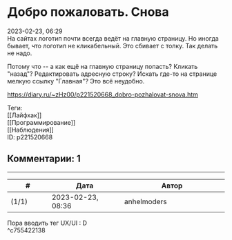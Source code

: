 Добро пожаловать. Снова
=======================

  
2023-02-23, 06:29  
 На сайтах логотип почти всегда ведёт на главную страницу. Но иногда бывает, что логотип не кликабельный. Это сбивает с толку. Так делать не надо.   
   
 Потому что -- а как ещё на главную страницу попасть? Кликать "назад"? Редактировать адресную строку? Искать где-то на странице мелкую ссылку "Главная"? Это всё неудобно.   
  
<https://diary.ru/~zHz00/p221520668_dobro-pozhalovat-snova.htm>  
  
Теги:  
[[Лайфхак]]  
[[Программирование]]  
[[Наблюдения]]  
ID: p221520668  


Комментарии: 1
--------------

  


---



|         #         |              Дата              |                     Автор                     |           ID           |
| --- | --- | --- | --- |
| (1/1) | 2023-02-23, 08:36 | anhelmoders | c755422138 |

  
 Пора вводить тег UX/UI : D   
 ^c755422138